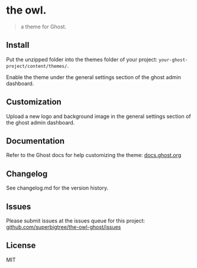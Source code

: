 # the owl.
> a theme for Ghost.

## Install
Put the unzipped folder into the themes folder of your project: `your-ghost-project/content/themes/`.

Enable the theme under the general settings section of the ghost admin dashboard.

## Customization
Upload a new logo and background image in the general settings section of the ghost admin dashboard.

## Documentation
Refer to the Ghost docs for help customizing the theme: [docs.ghost.org](http://docs.ghost.org/)

## Changelog
See changelog.md for the version history.

## Issues
Please submit issues at the issues queue for this project: [github.com/superbigtree/the-owl-ghost/issues](https://github.com/superbigtree/the-owl-ghost/issues)

## License
MIT
